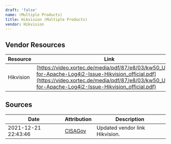 ```yaml
---
draft: 'false'
name: (Multiple Products)
title: Hikvision (Multiple Products)
vendor: Hikvision
---
```


## Vendor Resources
| Resource | Link |
| --- | --- |
| Hikvision | [https://video.xortec.de/media/pdf/87/e8/03/kw50_Update-for-Apache-Log4j2-Issue-Hikvision_official.pdf](https://video.xortec.de/media/pdf/87/e8/03/kw50_Update-for-Apache-Log4j2-Issue-Hikvision_official.pdf) |



## Sources
| Date | Attribution | Description |
| --- | --- | --- |
| 2021-12-21 22:43:46 | [CISAGov](https://raw.githubusercontent.com/cisagov/log4j-affected-db/develop/README.md) | Updated vendor link Hikvision.  |
